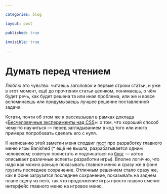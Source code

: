 ```yaml
---

categories: blog

layout: post

published: true

invisible: true

---
```


# Думать перед чтением

Люблю это чувство: читаешь заголовок и первые строки статьи, и уже в этот момент, ещё до прочтения статьи целиком, понимаешь, о чём будет речь, как будет решена та или иная проблема, или же и вовсе вспоминаешь или придумываешь лучшее решение поставленной задачи.

Кстати, почти об этом же я рассказывал в рамках доклада «[Бесчеловечные эксперименты над CSS](http://vimeo.com/34190518)»: о том, что хороший способ чему-то научиться — перед заглядыванием в код того или иного примера попробовать сделать его с нуля.

К написанию этой заметки меня сподвиг [пост](http://www.shiningrocksoftware.com/?p=1303) про разработку главного меню игры
<span class="sidenote" id="banished">Banished (* ещё не вышла, разрабатывается одним человеком; советую полистать и подписаться на [блог](http://www.shiningrocksoftware.com/) — автор описывает различные аспекты разработки игры)</span>. Вполне логично, что надо как можно раньше показывать главное меню и сразу же в фоне грузить последнее сохранение. Отличным решением стало сразу же, как в фоне загрузится последнее сохранение, показывать на заднем плане сцену из него, так что продолжение игры просто плавно сменит интерфейс главного меню на игровое меню.

